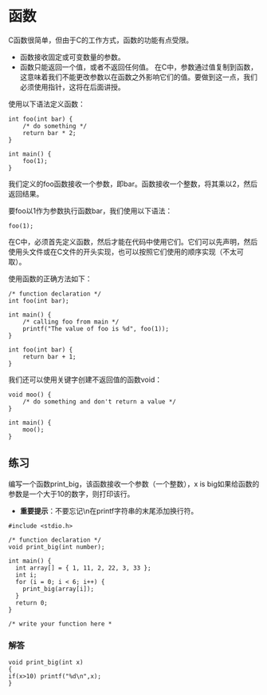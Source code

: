 ﻿# **函数**

C函数很简单，但由于C的工作方式，函数的功能有点受限。

  * 函数接收固定或可变数量的参数。
  * 函数只能返回一个值，或者不返回任何值。
在C中，参数通过值复制到函数，这意味着我们不能更改参数以在函数之外影响它们的值。要做到这一点，我们必须使用指针，这将在后面讲授。

使用以下语法定义函数：

```
int foo(int bar) {
    /* do something */
    return bar * 2;
}

int main() {
    foo(1);
}
```

我们定义的foo函数接收一个参数，即bar。函数接收一个整数，将其乘以2，然后返回结果。

要foo以1作为参数执行函数bar，我们使用以下语法：

```
foo(1);
```

在C中，必须首先定义函数，然后才能在代码中使用它们。它们可以先声明，然后使用头文件或在C文件的开头实现，也可以按照它们使用的顺序实现（不太可取）。

使用函数的正确方法如下：

```
/* function declaration */
int foo(int bar);

int main() {
    /* calling foo from main */
    printf("The value of foo is %d", foo(1));
}

int foo(int bar) {
    return bar + 1;
}
```

我们还可以使用关键字创建不返回值的函数void：

```
void moo() {
    /* do something and don't return a value */
}

int main() {
    moo();
}
```

## **练习**

编写一个函数print_big，该函数接收一个参数（一个整数），x is big如果给函数的参数是一个大于10的数字，则打印该行。
  * **重要提示**：不要忘记\n在printf字符串的末尾添加换行符。

```
#include <stdio.h>

/* function declaration */
void print_big(int number);

int main() {
  int array[] = { 1, 11, 2, 22, 3, 33 };
  int i;
  for (i = 0; i < 6; i++) {
    print_big(array[i]);
  }
  return 0;
}

/* write your function here *
```

###  **解答**

```
void print_big(int x)
{
if(x>10) printf("%d\n",x);
}
```